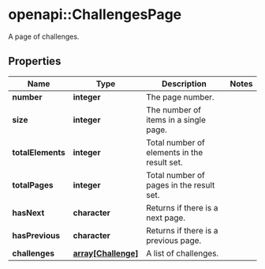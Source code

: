 # openapi::ChallengesPage

A page of challenges.

## Properties

| Name              | Type                                 | Description                                 | Notes |
| ----------------- | ------------------------------------ | ------------------------------------------- | ----- |
| **number**        | **integer**                          | The page number.                            |
| **size**          | **integer**                          | The number of items in a single page.       |
| **totalElements** | **integer**                          | Total number of elements in the result set. |
| **totalPages**    | **integer**                          | Total number of pages in the result set.    |
| **hasNext**       | **character**                        | Returns if there is a next page.            |
| **hasPrevious**   | **character**                        | Returns if there is a previous page.        |
| **challenges**    | [**array[Challenge]**](Challenge.md) | A list of challenges.                       |
